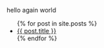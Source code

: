 hello again world


<ul>
  {% for post in site.posts %}
    <li>
      <a href="public{{ post.url }}">{{ post.title }}</a>
    </li>
  {% endfor %}
</ul>
